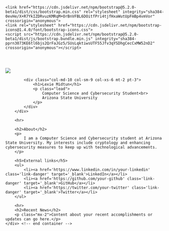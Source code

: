 <!DOCTYPE html>
<html class="h-100">
<head>
    <title>Home | Lexie Midtun</title>
    <link rel="stylesheet" href="//cdnjs.cloudflare.com/ajax/libs/normalize/8.0.1/normalize.min.css">
    <script src="https://ajax.googleapis.com/ajax/libs/jquery/3.6.0/jquery.min.js"></script>
    <link rel="stylesheet" href="/assets/styles/font-awesome-4.7.0/css/font-awesome.css">
    
    <link href="https://cdn.jsdelivr.net/npm/bootstrap@5.2.0-beta1/dist/css/bootstrap.min.css" rel="stylesheet" integrity="sha384-0evHe/X+R7YkIZDRvuzKMRqM+OrBnVFBL6DOitfPri4tjfHxaWutUpFmBp4vmVor" crossorigin="anonymous">
    <link rel="stylesheet" href="https://cdn.jsdelivr.net/npm/bootstrap-icons@1.4.0/font/bootstrap-icons.css">
    <script src="https://cdn.jsdelivr.net/npm/bootstrap@5.2.0-beta1/dist/js/bootstrap.bundle.min.js" integrity="sha384-pprn3073KE6tl6bjs2QrFaJGz5/SUsLqktiwsUTF55Jfv3qYSDhgCecCxMW52nD2" crossorigin="anonymous"></script>
</head>

<body class="d-flex flex-column h-100">

<header id="header">
    <script>
        $(function() {
            $("#header").load("/assets/html/header.html", function(response, status, xhr) {
                if (status == "error") {
                    console.log("Error loading header: " + xhr.status + " " + xhr.statusText);
                }
            });
        });
    </script>
</header>

<main class="flex-shrink-1">
    <div class="container" style="max-width:1000px;">
        <div class="row">
            <div class="col-md-2 col-sm-3 col-xs-3 mt-4">
                <img class="rounded shadow img-fluid" src="/assets/img_people/profile.png" data-holder-rendered="true">
            </div>

            <div class="col-md-10 col-sm-9 col-xs-6 mt-2 pt-3">
                <h1>Lexie Midtun</h1>
                <p class="lead">
                    Computer Science and Cybersecurity Student<br>
                    Arizona State University
                </p>
            </div>
        </div>

        <hr>

        <h2>About</h2>
        <p>
            I am a Computer Science and Cybersecurity student at Arizona State University. My interests include cryptology and enhancing cybersecurity measures to keep up with technological advancements.
        </p>

        <h5>External links</h5> 
        <ul>
            <li><a href='https://www.linkedin.com/in/your-linkedin' class='link-danger' target='_blank'>LinkedIn</a></li>
            <li><a href='https://github.com/your-github' class='link-danger' target='_blank'>GitHub</a></li>
            <li><a href='https://twitter.com/your-twitter' class='link-danger' target='_blank'>Twitter</a></li>
        </ul>

        <hr>
        <h2>Recent News</h2>
        <p class="mx-2">Content about your recent accomplishments or updates can go here.</p>
    </div> <!-- end container -->
</main>

<footer class="footer mt-auto py-3 bg-light border border-top" id="footer">
    <script>
        $(function() {
            $("#footer").load("/assets/html/footer.html");
        });
    </script>
</footer>

</body>
</html>
